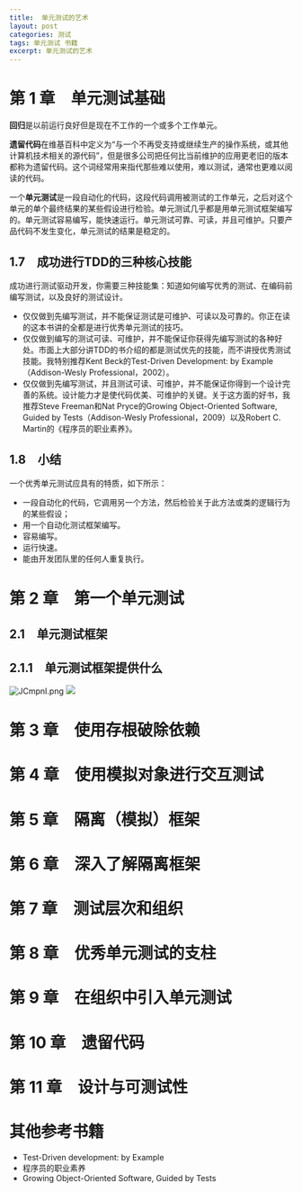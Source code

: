 ```yaml
---
title:  单元测试的艺术
layout: post
categories: 测试
tags: 单元测试 书籍
excerpt: 单元测试的艺术
---
```

# 第 1 章　单元测试基础
**回归**是以前运行良好但是现在不工作的一个或多个工作单元。

**遗留代码**在维基百科中定义为“与一个不再受支持或继续生产的操作系统，或其他计算机技术相关的源代码”，但是很多公司把任何比当前维护的应用更老旧的版本都称为遗留代码。这个词经常用来指代那些难以使用，难以测试，通常也更难以阅读的代码。

一个**单元测试**是一段自动化的代码，这段代码调用被测试的工作单元，之后对这个单元的单个最终结果的某些假设进行检验。单元测试几乎都是用单元测试框架编写的。单元测试容易编写，能快速运行。单元测试可靠、可读，并且可维护。只要产品代码不发生变化，单元测试的结果是稳定的。

## 1.7　成功进行TDD的三种核心技能
成功进行测试驱动开发，你需要三种技能集：知道如何编写优秀的测试、在编码前编写测试，以及良好的测试设计。

- 仅仅做到先编写测试，并不能保证测试是可维护、可读以及可靠的。你正在读的这本书讲的全都是进行优秀单元测试的技巧。
- 仅仅做到编写的测试可读、可维护，并不能保证你获得先编写测试的各种好处。市面上大部分讲TDD的书介绍的都是测试优先的技能，而不讲授优秀测试技能。我特别推荐Kent Beck的Test-Driven Development: by Example（Addison-Wesly Professional，2002）。
- 仅仅做到先编写测试，并且测试可读、可维护，并不能保证你得到一个设计完善的系统。设计能力才是使代码优美、可维护的关键。关于这方面的好书，我推荐Steve Freeman和Nat Pryce的Growing Object-Oriented Software, Guided by Tests（Addison-Wesly Professional，2009）以及Robert C. Martin的《程序员的职业素养》。

## 1.8　小结
一个优秀单元测试应具有的特质，如下所示：
- 一段自动化的代码，它调用另一个方法，然后检验关于此方法或类的逻辑行为的某些假设；
- 用一个自动化测试框架编写。
- 容易编写。
- 运行快速。
- 能由开发团队里的任何人重复执行。

# 第 2 章　第一个单元测试
## 2.1　单元测试框架
## 2.1.1　单元测试框架提供什么
![JCmpnI.png](https://s1.ax1x.com/2020/04/15/JCmpnI.png)
![](http://www.ituring.com.cn/figures/2020/ArtUnitTesting/02-001.png)

# 第 3 章　使用存根破除依赖
# 第 4 章　使用模拟对象进行交互测试	
# 第 5 章　隔离（模拟）框架	
# 第 6 章　深入了解隔离框架	
# 第 7 章　测试层次和组织	
# 第 8 章　优秀单元测试的支柱	
# 第 9 章　在组织中引入单元测试	
# 第 10 章　遗留代码	
# 第 11 章　设计与可测试性
# 其他参考书籍
- Test-Driven development: by Example
- 程序员的职业素养
- Growing Object-Oriented Software, Guided by Tests
